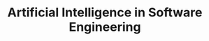 ---
layout: page
title: Artificial Intelligence in Software Engineering
description: 
img: 
importance: 1
---